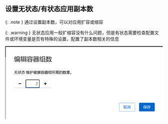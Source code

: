 
## 设置无状态/有状态应用副本数

{: .note }
通过设置副本数，可以对应用扩容或缩容

{: .warning }
无状态应用一般扩缩容没有什么问题，但是有状态需要检查配置文件或环境变量是否有特殊的设置，配置了副本数相关的信息

![](imgs/img.png)
